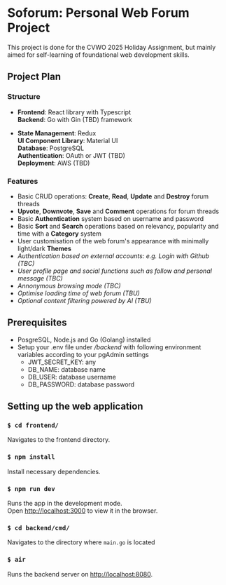 # Soforum: Personal Web Forum Project

This project is done for the CVWO 2025 Holiday Assignment, but mainly aimed for self-learning of foundational web development skills.

## Project Plan

### Structure

- **Frontend**: React library with Typescript\
  **Backend**: Go with Gin (TBD) framework

- **State Management**: Redux \
  **UI Component Library**: Material UI \
  **Database**: PostgreSQL \
  **Authentication**: OAuth or JWT (TBD) \
  **Deployment**: AWS (TBD)

### Features

- Basic CRUD operations: **Create**, **Read**, **Update** and **Destroy** forum threads
- **Upvote**, **Downvote**, **Save** and **Comment** operations for forum threads
- Basic **Authentication** system based on username and password
- Basic **Sort** and **Search** operations based on relevancy, popularity and time with a **Category** system
- User customisation of the web forum's appearance with minimally light/dark **Themes** 
- *Authentication based on external accounts: e.g. Login with Github (TBC)*
- *User profile page and social functions such as follow and personal message (TBC)*
- *Annonymous browsing mode (TBC)*
- *Optimise loading time of web forum (TBU)*
- *Optional content filtering powered by AI (TBU)*

## Prerequisites

- PosgreSQL, Node.js and Go (Golang) installed
- Setup your .env file under */backend* with following environment variables according to your pgAdmin settings
  - JWT_SECRET_KEY: any
  - DB_NAME: database name
  - DB_USER: database username
  - DB_PASSWORD: database password

## Setting up the web application

### `$ cd frontend/`

Navigates to the frontend directory.

### `$ npm install`

Install necessary dependencies.

### `$ npm run dev`

Runs the app in the development mode.\
Open [http://localhost:3000](http://localhost:3000) to view it in the browser.

### `$ cd backend/cmd/` 

Navigates to the directory where `main.go` is located

### `$ air`

Runs the backend server on [http://localhost:8080](http://localhost:8080).